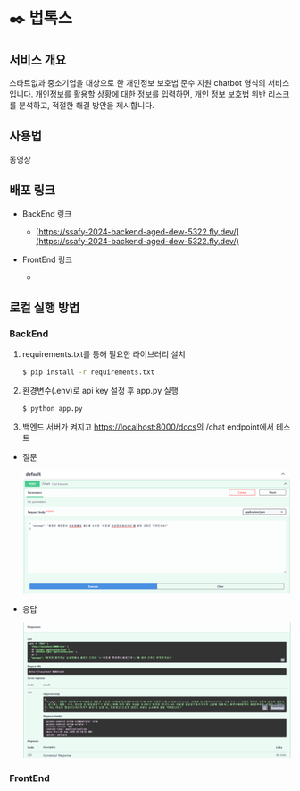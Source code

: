 # ✒️ 법톡스

## 서비스 개요
스타트없과 중소기업을 대상으로 한 개인정보 보호법 준수 지원 chatbot 형식의 서비스입니다. 개인정보를 활용할 상황에 대한 정보를 입력하면, 개인 정보 보호법 위반 리스크를 분석하고, 적절한 해결 방안을 제시합니다. 


## 사용법

동영상



## 배포 링크

- BackEnd 링크

  - [https://ssafy-2024-backend-aged-dew-5322.fly.dev/](https://ssafy-2024-backend-aged-dew-5322.fly.dev/)

- FrontEnd 링크

  - []()


## 로컬 실행 방법

### BackEnd

1. requirements.txt를 통해 필요한 라이브러리 설치

    ```bash
    $ pip install -r requirements.txt
    ```

2. 환경변수(.env)로 api key 설정 후 app.py 실행

    ```bash
    $ python app.py
    ```

3. 백엔드 서버가 켜지고 [https://localhost:8000/docs](https://localhost:8000/docs)의 /chat endpoint에서 테스트

  - 질문

    ![alt text](./images/backend_q.png)

  - 응답

    ![alt text](./images/backend_a.png)

### FrontEnd
